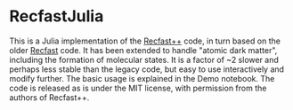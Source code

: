 # RecfastJulia
This is a Julia implementation of the [Recfast++](https://arxiv.org/abs/1010.3631) code, in turn based on the older [Recfast](https://arxiv.org/abs/astro-ph/9909275) code. It has been extended to handle "atomic dark matter", including the formation of molecular states. It is a factor of ~2 slower and perhaps less stable than the legacy code, but easy to use interactively and modify further. The basic usage is explained in the Demo notebook. The code is released as is under the MIT license, with permission from the authors of Recfast++. 